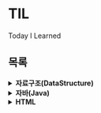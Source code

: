 # TIL
Today I Learned

## 목록

<details>
    <summary><b>자료구조(DataStructure)</b></summary>
    <ul>
        <li><a href="https://github.com/seungbin-kim/TIL/tree/master/DataStructure/CH01">자료구조와 알고리즘</a></li>
        <li><a href="https://github.com/seungbin-kim/TIL/tree/master/DataStructure/CH02">순환</a></li>
        <li><a href="https://github.com/seungbin-kim/TIL/tree/master/DataStructure/CH03">배열, 구조체, 포인터</a></li>
        <li><a href="https://github.com/seungbin-kim/TIL/tree/master/DataStructure/CH04">스택</a></li>
        <li><a href="https://github.com/seungbin-kim/TIL/tree/master/DataStructure/CH05">큐</a></li>
        <li><a href="https://github.com/seungbin-kim/TIL/tree/master/DataStructure/CH06">연결리스트 1</a></li>
        <li><a href="https://github.com/seungbin-kim/TIL/tree/master/DataStructure/CH07">연결리스트 2</a></li>
        <li><a href="https://github.com/seungbin-kim/TIL/tree/master/DataStructure/CH08">트리</a></li>
        <li><a href="https://github.com/seungbin-kim/TIL/tree/master/DataStructure/CH09">우선순위 큐</a></li>
        <li><a href="https://github.com/seungbin-kim/TIL/tree/master/DataStructure/CH10">그래프 1</a></li>
        <li><a href="https://github.com/seungbin-kim/TIL/tree/master/DataStructure/CH11">그래프 2</a></li>
        <li><a href="https://github.com/seungbin-kim/TIL/tree/master/DataStructure/CH12">정렬</a></li>
        <li><a href="https://github.com/seungbin-kim/TIL/tree/master/DataStructure/CH13">탐색</a></li>
        <li><a href="https://github.com/seungbin-kim/TIL/tree/master/DataStructure/CH14">해싱</a></li>
    </ul>
</details>
<details>
    <summary><b>자바(Java)</b></summary>
    <ul>
        <li><a href="https://github.com/seungbin-kim/TIL/tree/master/Java/https://github.com/seungbin-kim/TIL/tree/master/Java/01_Starting_Java">자바 시작하기</a></li>
        <li><a href="https://github.com/seungbin-kim/TIL/tree/master/Java/02_Variable_and_Type">변수와 타입</a></li>
        <li><a href="https://github.com/seungbin-kim/TIL/tree/master/Java/03_Operator">연산자</a></li>
        <li><a href="https://github.com/seungbin-kim/TIL/tree/master/Java/04_Control_Flow">조건문과 반복문</a></li>
        <li><a href="https://github.com/seungbin-kim/TIL/tree/master/Java/05_Reference_Type">참조타입</a></li>
        <li><a href="https://github.com/seungbin-kim/TIL/tree/master/Java/06_Class">클래스</a></li>
        <li><a href="https://github.com/seungbin-kim/TIL/tree/master/Java/07_Inheritance">상속</a></li>
        <li><a href="https://github.com/seungbin-kim/TIL/tree/master/Java/08_Interface">인터페이스</a></li>
        <li><a href="https://github.com/seungbin-kim/TIL/tree/master/Java/09_Nested_Class_And_Nested_Interface">중첩 클래스와 중첩 인터페이스</a></li>
        <li><a href="https://github.com/seungbin-kim/TIL/tree/master/Java/10_Exception_Handling">예외 처리</a></li>
    </ul>
</details>
<details>
    <summary><b>HTML</b></summary>
    <p>
        공부사이트: <a href="https://poiemaweb.com/">PoiemaWeb</a>
    </p>
    <ul>
        <li><a href="https://github.com/seungbin-kim/TIL/tree/master/HTML/01_Starting_HTML">HTML 기본문법</a></li>
        <li><a href="https://github.com/seungbin-kim/TIL/tree/master/HTML/02_Semantic_Web">시맨틱 웹</a></li>
        <li><a href="https://github.com/seungbin-kim/TIL/tree/master/HTML/03_Tag_Basic">기본 태그</a></li>
        <li><a href="https://github.com/seungbin-kim/TIL/tree/master/HTML/04_Tag_Text">텍스트 관련 태그</a></li>
        <li><a href="https://github.com/seungbin-kim/TIL/tree/master/HTML/05_Tag_link">Hyperlink</a></li>
        <li><a href="https://github.com/seungbin-kim/TIL/tree/master/HTML/06_Tag_List_And_Table">리스트, 테이블 형식을 위한 태그</a></li>
        <li><a href="https://github.com/seungbin-kim/TIL/tree/master/HTML/07_Tag_Image_And_Multimedia">멀티미디어를 지원하는 태그</a></li>
        <li><a href="https://github.com/seungbin-kim/TIL/tree/master/HTML/08_Tag_Forms">폼 태그</a></li>
        <li><a href="https://github.com/seungbin-kim/TIL/tree/master/HTML/09_Tag_Structure">레이아웃을 위한 공간분할 태그</a></li>
    </ul>
</details>







